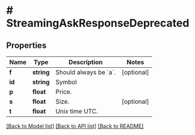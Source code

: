# # StreamingAskResponseDeprecated

## Properties

Name | Type | Description | Notes
------------ | ------------- | ------------- | -------------
**f** | **string** | Should always be &#x60;a&#x60;. | [optional]
**id** | **string** | Symbol |
**p** | **float** | Price. |
**s** | **float** | Size. | [optional]
**t** | **float** | Unix time UTC. |

[[Back to Model list]](../../README.md#models) [[Back to API list]](../../README.md#endpoints) [[Back to README]](../../README.md)
